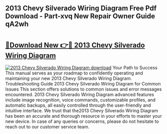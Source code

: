 ## 2013 Chevy Silverado Wiring Diagram Free Pdf Download - Part-xvq New Repair Owner Guide qA2wh

# <h2><a href="http://dfqc3a.blite.top/?on=2013+Chevy+Silverado+Wiring+Diagram">🔗Download New 👉🔴 2013 Chevy Silverado Wiring Diagram</a></h2>

[![2013 Chevy Silverado Wiring Diagram download](https://i.imgur.com/lujVjoI.png)](http://dfqc3a.blite.top/?on=2013+Chevy+Silverado+Wiring+Diagram)
Your Path to Success This manual serves as your roadmap to confidently operating and maintaining your new 2013 Chevy Silverado Wiring Diagram. Troubleshooting Guide 2013 Chevy Silverado Wiring Diagram for Common Issues This section offers solutions to common issues and error messages encountered. 2013 Chevy Silverado Wiring Diagram advanced features include image recognition, voice commands, customizable profiles, and automatic backups, all easily controlled through the user-friendly and intuitive interface. We trust that the2013 Chevy Silverado Wiring Diagram has been an accurate and thorough resource in your efforts to master your new device. In case of any queries or concerns, please do not hesitate to reach out to our customer service team.
